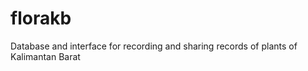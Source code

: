 florakb
=======

Database and interface for recording and sharing records of plants of Kalimantan Barat

